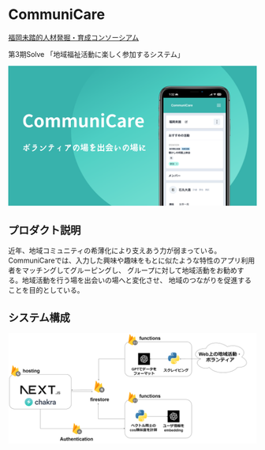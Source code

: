 # CommuniCare

[福岡未踏的人材発掘・育成コンソーシアム](https://mitou-fukuoka.org/)

第3期Solve 「地域福祉活動に楽しく参加するシステム」

![thumbnail](/documents/image/thumbnail.png)

## プロダクト説明

近年、地域コミュニティの希薄化により支えあう力が弱まっている。
CommuniCareでは、入力した興味や趣味をもとに似たような特性のアプリ利用者をマッチングしてグルーピングし、
グループに対して地域活動をお勧めする。地域活動を行う場を出会いの場へと変化させ、
地域のつながりを促進することを目的としている。

## システム構成

![diagram](/documents/image/diagram.png)
